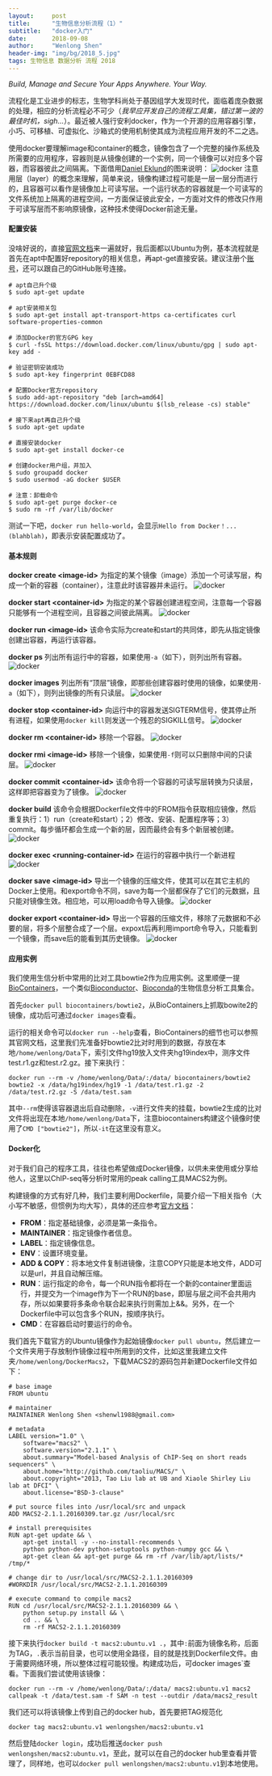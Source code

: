 ```yaml
---
layout:     post
title:      "生物信息分析流程（1）"
subtitle:   "docker入门"
date:       2018-09-08
author:     "Wenlong Shen"
header-img: "img/bg/2018_5.jpg"
tags: 生物信息 数据分析 流程 2018
---
```


<script type="text/javascript" src="http://cdn.mathjax.org/mathjax/latest/MathJax.js?config=default"></script>

*Build, Manage and Secure Your Apps Anywhere. Your Way.*

流程化是工业进步的标志，生物学科尚处于基因组学大发现时代，面临着庞杂数据的处理，相应的分析流程必不可少（*我早应开发自己的流程工具集，错过第一波的最佳时机，sigh...*）。最近被人强行安利docker，作为一个开源的应用容器引擎，小巧、可移植、可虚拟化、沙箱式的使用机制使其成为流程应用开发的不二之选。

使用docker要理解image和container的概念，镜像包含了一个完整的操作系统及所需要的应用程序，容器则是从镜像创建的一个实例，同一个镜像可以对应多个容器，而容器彼此之间隔离。下面借用<a href="http://merrigrove.blogspot.com/2015/10/visualizing-docker-containers-and-images.html" target="_blank">Daniel Eklund</a>的图来说明：
![docker](/img/post/2018_09_08_pipelining_ImageContainer.png)
注意用层（layer）的概念来理解，简单来说，镜像构建过程可能是一层一层分而进行的，且容器可以看作是镜像加上可读写层。一个运行状态的容器就是一个可读写的文件系统加上隔离的进程空间，一方面保证彼此安全，一方面对文件的修改只作用于可读写层而不影响原镜像，这种技术使得Docker前途无量。

#### 配置安装

没啥好说的，直接<a href="https://docs.docker.com/install/linux/docker-ce/ubuntu/" target="_blank">官网文档</a>来一遍就好，我后面都以Ubuntu为例，基本流程就是首先在apt中配置好repository的相关信息，再apt-get直接安装。建议注册个<a href="https://hub.docker.com/" target="_blank">账号</a>，还可以跟自己的GitHub账号连接。

	# apt自己升个级
	$ sudo apt-get update
	
	# apt安装相关包
	$ sudo apt-get install apt-transport-https ca-certificates curl software-properties-common
	
	# 添加Docker的官方GPG key
	$ curl -fsSL https://download.docker.com/linux/ubuntu/gpg | sudo apt-key add -
	
	# 验证密钥安装成功
	$ sudo apt-key fingerprint 0EBFCD88
	
	# 配置Docker官方repository
	$ sudo add-apt-repository "deb [arch=amd64] https://download.docker.com/linux/ubuntu $(lsb_release -cs) stable"

	# 接下来apt再自己升个级
	$ sudo apt-get update
	
	# 直接安装docker
	$ sudo apt-get install docker-ce

	# 创建docker用户组，并加入
	$ sudo groupadd docker
	$ sudo usermod -aG docker $USER

	# 注意：卸载命令
	$ sudo apt-get purge docker-ce
	$ sudo rm -rf /var/lib/docker

测试一下吧，`docker run hello-world`，会显示`Hello from Docker！... (blahblah)`，即表示安装配置成功了。

#### 基本规则

**docker create \<image-id\>**
为指定的某个镜像（image）添加一个可读写层，构成一个新的容器（container），注意此时该容器并未运行。
![docker](/img/post/2018_09_08_pipelining_create.png)

**docker start \<container-id\>**
为指定的某个容器创建进程空间，注意每一个容器只能够有一个进程空间，且容器之间彼此隔离。
![docker](/img/post/2018_09_08_pipelining_start.png)

**docker run \<image-id\>**
该命令实际为create和start的共同体，即先从指定镜像创建出容器，再运行该容器。

**docker ps**
列出所有运行中的容器，如果使用`-a`（如下），则列出所有容器。
![docker](/img/post/2018_09_08_pipelining_ps-a.png)

**docker images**
列出所有“顶层”镜像，即那些创建容器时使用的镜像，如果使用`-a`（如下），则列出镜像的所有只读层。
![docker](/img/post/2018_09_08_pipelining_images-a.png)

**docker stop \<container-id\>**
向运行中的容器发送SIGTERM信号，使其停止所有进程，如果使用`docker kill`则发送一个残忍的SIGKILL信号。
![docker](/img/post/2018_09_08_pipelining_stop.png)

**docker rm \<container-id\>**
移除一个容器。
![docker](/img/post/2018_09_08_pipelining_rm.png)

**docker rmi \<image-id\>**
移除一个镜像，如果使用`-f`则可以只删除中间的只读层。
![docker](/img/post/2018_09_08_pipelining_rmi.png)

**docker commit \<container-id\>**
该命令将一个容器的可读写层转换为只读层，这样即把容器变为了镜像。
![docker](/img/post/2018_09_08_pipelining_commit.png)

**docker build**
该命令会根据Dockerfile文件中的FROM指令获取相应镜像，然后重复执行：1）run（create和start）；2）修改、安装、配置程序等；3）commit。每步循环都会生成一个新的层，因而最终会有多个新层被创建。
![docker](/img/post/2018_09_08_pipelining_build.png)

**docker exec \<running-container-id\>**
在运行的容器中执行一个新进程
![docker](/img/post/2018_09_08_pipelining_exec.png)

**docker save \<image-id\>**
导出一个镜像的压缩文件，使其可以在其它主机的Docker上使用。和export命令不同，save为每一个层都保存了它们的元数据，且只能对镜像生效。相应地，可以用load命令导入镜像。
![docker](/img/post/2018_09_08_pipelining_save.png)

**docker export \<container-id\>**
导出一个容器的压缩文件，移除了元数据和不必要的层，将多个层整合成了一个层。expoxt后再利用import命令导入，只能看到一个镜像，而save后的能看到其历史镜像。
![docker](/img/post/2018_09_08_pipelining_export.png)

#### 应用实例

我们使用生信分析中常用的比对工具bowtie2作为应用实例。这里顺便一提<a href="https://biocontainers.pro/" target="_blank">BioContainers</a>，一个类似<a href="http://www.bioconductor.org/" target="_blank">Bioconductor</a>、<a href="http://bioconda.github.io/" target="_blank">Bioconda</a>的生物信息分析工具集合。

首先`docker pull biocontainers/bowtie2`，从BioContainers上抓取bowite2的镜像，成功后可通过`docker images`查看。

运行的相关命令可以`docker run --help`查看，BioContainers的细节也可以参照其官网文档，这里我们先准备好bowtie2比对时用到的数据，存放在本地`/home/wenlong/Data`下，索引文件hg19放入文件夹hg19index中，测序文件test.r1.gz和test.r2.gz。接下来执行：

	docker run --rm -v /home/wenlong/Data/:/data/ biocontainers/bowtie2 bowtie2 -x /data/hg19index/hg19 -1 /data/test.r1.gz -2 /data/test.r2.gz -S /data/test.sam

其中`--rm`使得该容器退出后自动删除，`-v`进行文件夹的挂载，bowtie2生成的比对文件将出现在本地`/home/wenlong/Data`下，注意biocontainers构建这个镜像时使用了`CMD ["bowtie2"]`，所以`-it`在这里没有意义。

#### Docker化

对于我们自己的程序工具，往往也希望做成Docker镜像，以供未来使用或分享给他人，这里以ChIP-seq等分析时常用的peak calling工具MACS2为例。

构建镜像的方式有好几种，我们主要利用Dockerfile，简要介绍一下相关指令（大小写不敏感，但惯例为均大写），具体的还应参考<a href="https://docs.docker.com/develop/develop-images/dockerfile_best-practices/" target="_blank">官方文档</a>：

* **FROM**：指定基础镜像，必须是第一条指令。
* **MAINTAINER**：指定镜像作者信息。
* **LABEL**：指定镜像信息。
* **ENV**：设置环境变量。
* **ADD & COPY**：将本地文件复制进镜像，注意COPY只能是本地文件，ADD可以是url，并且自动解压缩。
* **RUN**：运行指定的命令，每一个RUN指令都将在一个新的container里面运行，并提交为一个image作为下一个RUN的base，即层与层之间不会共用内存，所以如果要将多条命令联合起来执行则需加上&&。另外，在一个Dockerfile中可以包含多个RUN，按顺序执行。
* **CMD**：在容器启动时要运行的命令。

我们首先下载官方的Ubuntu镜像作为起始镜像`docker pull ubuntu`，然后建立一个文件夹用于存放制作镜像过程中所用到的文件，比如这里我建立文件夹`/home/wenlong/DockerMacs2`，下载MACS2的源码包并新建Dockerfile文件如下：

	# base image
	FROM ubuntu

	# maintainer
	MAINTAINER Wenlong Shen <shenwl1988@gmail.com>

	# metadata
	LABEL version="1.0" \
		software="macs2" \
		software.version="2.1.1" \ 
		about.summary="Model-based Analysis of ChIP-Seq on short reads sequencers" \
		about.home="http://github.com/taoliu/MACS/" \ 
		about.copyright="2013, Tao Liu lab at UB and Xiaole Shirley Liu lab at DFCI" \ 
		about.license="BSD-3-clause"

	# put source files into /usr/local/src and unpack
	ADD MACS2-2.1.1.20160309.tar.gz /usr/local/src

	# install prerequisites
	RUN apt-get update && \
		apt-get install -y --no-install-recommends \
		python python-dev python-setuptools python-numpy gcc && \
		apt-get clean && apt-get purge && rm -rf /var/lib/apt/lists/* /tmp/*

	# change dir to /usr/local/src/MACS2-2.1.1.20160309
	#WORKDIR /usr/local/src/MACS2-2.1.1.20160309

	# execute command to compile macs2
	RUN cd /usr/local/src/MACS2-2.1.1.20160309 && \
		python setup.py install && \
		cd .. && \
		rm -rf MACS2-2.1.1.20160309

接下来执行`docker build -t macs2:ubuntu.v1 .`，其中`:`前面为镜像名称，后面为TAG，`.`表示当前目录，也可以使用全路径，目的就是找到Dockerfile文件。由于需要网络环境，所以整体过程可能较慢。构建成功后，可docker images`查看。下面我们尝试使用该镜像：

	docker run --rm -v /home/wenlong/Data/:/data/ macs2:ubuntu.v1 macs2 callpeak -t /data/test.sam -f SAM -n test --outdir /data/macs2_result

我们还可以将该镜像上传到自己的docker hub，首先要把TAG规范化

	docker tag macs2:ubuntu.v1 wenlongshen/macs2:ubuntu.v1

然后登陆`docker login`，成功后推送`docker push wenlongshen/macs2:ubuntu.v1`，至此，就可以在自己的docker hub里查看并管理了，同样地，也可以`docker pull wenlongshen/macs2:ubuntu.v1`到本地使用。


